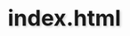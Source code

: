 # index.html
<!DOCTYPE html>
<html lang="id">
<head>
    <meta charset="UTF-8">
    <meta name="viewport" content="width=device-width, initial-scale=1.0">
    <title>Bio Data - wahyu</title>
    <link rel="stylesheet" href="https://cdnjs.cloudflare.com/ajax/libs/font-awesome/6.4.0/css/all.min.css">
    <style>
        * {
            margin: 0;
            padding: 0;
            box-sizing: border-box;
        }

        body {
            font-family: 'Segoe UI', Tahoma, Geneva, Verdana, sans-serif;
            line-height: 1.6;
            color: #333;
            background: linear-gradient(135deg, #667eea 0%, #764ba2 100%);
            min-height: 100vh;
            padding: 20px;
        }

        .container {
            max-width: 900px;
            margin: 0 auto;
            background: white;
            border-radius: 20px;
            box-shadow: 0 20px 60px rgba(0,0,0,0.15);
            overflow: hidden;
            animation: slideUp 0.8s ease-out;
        }

        @keyframes slideUp {
            from {
                opacity: 0;
                transform: translateY(40px);
            }
            to {
                opacity: 1;
                transform: translateY(0);
            }
        }

        header {
            background: linear-gradient(135deg, #667eea 0%, #764ba2 100%);
            color: white;
            text-align: center;
            padding: 50px 20px;
            position: relative;
            overflow: hidden;
        }

        header::before {
            content: '';
            position: absolute;
            top: -50%;
            right: -50%;
            width: 200%;
            height: 200%;
            background: radial-gradient(circle, rgba(255,255,255,0.1) 0%, transparent 70%);
            animation: pulse 4s ease-in-out infinite;
        }

        @keyframes pulse {
            0%, 100% { transform: scale(1); opacity: 0.5; }
            50% { transform: scale(1.1); opacity: 0.8; }
        }

        .profile-img {
            width: 180px;
            height: 180px;
            border-radius: 50%;
            border: 6px solid white;
            margin-bottom: 25px;
            box-shadow: 0 10px 30px rgba(0,0,0,0.2);
            transition: all 0.4s ease;
            position: relative;
            z-index: 1;
        }

        .profile-img:hover {
            transform: scale(1.1) rotate(5deg);
            box-shadow: 0 15px 40px rgba(0,0,0,0.3);
        }

        h1 {
            font-size: 2.8em;
            margin-bottom: 15px;
            text-shadow: 2px 2px 4px rgba(0,0,0,0.2);
            position: relative;
            z-index: 1;
        }

        .subtitle {
            font-size: 1.3em;
            opacity: 0.95;
            position: relative;
            z-index: 1;
        }

        .social-links {
            margin-top: 25px;
            display: flex;
            justify-content: center;
            gap: 20px;
            position: relative;
            z-index: 1;
        }

        .social-links a {
            color: white;
            font-size: 1.5em;
            transition: all 0.3s ease;
            display: inline-block;
        }

        .social-links a:hover {
            transform: translateY(-5px) scale(1.2);
            color: #ffd700;
        }

        .content {
            padding: 50px;
        }

        .section {
            margin-bottom: 50px;
            animation: fadeIn 1s ease-out;
        }

        @keyframes fadeIn {
            from {
                opacity: 0;
                transform: translateY(20px);
            }
            to {
                opacity: 1;
                transform: translateY(0);
            }
        }

        h2 {
            color: #667eea;
            margin-bottom: 25px;
            font-size: 2em;
            border-bottom: 3px solid #667eea;
            padding-bottom: 10px;
            display: inline-block;
            position: relative;
        }

        h2::after {
            content: '';
            position: absolute;
            bottom: -3px;
            left: 0;
            width: 0;
            height: 3px;
            background: #764ba2;
            transition: width 0.5s ease;
        }

        h2:hover::after {
            width: 100%;
        }

        .info-grid {
            display: grid;
            grid-template-columns: repeat(auto-fit, minmax(280px, 1fr));
            gap: 25px;
            margin-bottom: 30px;
        }

        .info-item {
            background: linear-gradient(135deg, #f8f9fa 0%, #e9ecef 100%);
            padding: 20px;
            border-radius: 15px;
            transition: all 0.3s ease;
            border: 1px solid transparent;
            position: relative;
            overflow: hidden;
        }

        .info-item::before {
            content: '';
            position: absolute;
            top: 0;
            left: -100%;
            width: 100%;
            height: 100%;
            background: linear-gradient(90deg, transparent, rgba(102, 126, 234, 0.1), transparent);
            transition: left 0.5s ease;
        }

        .info-item:hover::before {
            left: 100%;
        }

        .info-item:hover {
            transform: translateY(-8px);
            box-shadow: 0 10px 25px rgba(0,0,0,0.1);
            border-color: #667eea;
        }

        .info-label {
            font-weight: bold;
            color: #667eea;
            margin-bottom: 8px;
            display: flex;
            align-items: center;
            gap: 8px;
        }

        .info-label i {
            font-size: 1.1em;
        }

        .skills {
            display: flex;
            flex-wrap: wrap;
            gap: 15px;
            justify-content: center;
        }

        .skill-tag {
            background: linear-gradient(135deg, #667eea 0%, #764ba2 100%);
            color: white;
            padding: 12px 24px;
            border-radius: 25px;
            font-size: 1em;
            font-weight: 500;
            transition: all 0.3s ease;
            cursor: pointer;
            position: relative;
            overflow: hidden;
        }

        .skill-tag::before {
            content: '';
            position: absolute;
            top: 50%;
            left: 50%;
            width: 0;
            height: 0;
            background: rgba(255,255,255,0.3);
            border-radius: 50%;
            transform: translate(-50%, -50%);
            transition: width 0.6s, height 0.6s;
        }

        .skill-tag:hover::before {
            width: 300px;
            height: 300px;
        }

        .skill-tag:hover {
            transform: scale(1.1) translateY(-3px);
            box-shadow: 0 8px 20px rgba(102, 126, 234, 0.4);
        }

        .timeline {
            position: relative;
            padding-left: 30px;
        }

        .timeline::before {
            content: '';
            position: absolute;
            left: 0;
            top: 0;
            bottom: 0;
            width: 3px;
            background: linear-gradient(to bottom, #667eea, #764ba2);
        }

        .timeline-item {
            position: relative;
            margin-bottom: 30px;
            background: #f8f9fa;
            padding: 25px;
            border-radius: 15px;
            transition: all 0.3s ease;
        }

        .timeline-item::before {
            content: '';
            position: absolute;
            left: -36px;
            top: 25px;
            width: 15px;
            height: 15px;
            background: #667eea;
            border-radius: 50%;
            border: 3px solid white;
            box-shadow: 0 0 0 3px #667eea;
        }

        .timeline-item:hover {
            transform: translateX(10px);
            box-shadow: 0 10px 25px rgba(0,0,0,0.1);
            background: white;
        }

        .timeline-title {
            font-weight: bold;
            color: #333;
            font-size: 1.2em;
            margin-bottom: 8px;
        }

        .timeline-subtitle {
            color: #667eea;
            font-style: italic;
            margin-bottom: 5px;
        }

        .timeline-date {
            color: #666;
            font-size: 0.9em;
            margin-bottom: 10px;
        }

        .contact-info {
            text-align: center;
            background: linear-gradient(135deg, #f8f9fa 0%, #e9ecef 100%);
            padding: 40px;
            border-radius: 20px;
            box-shadow: inset 0 2px 10px rgba(0,0,0,0.05);
        }

        .contact-grid {
            display: grid;
            grid-template-columns: repeat(auto-fit, minmax(200px, 1fr));
            gap: 20px;
            margin-top: 30px;
        }

        .contact-item {
            background: white;
            padding: 20px;
            border-radius: 15px;
            transition: all 0.3s ease;
            border: 2px solid transparent;
        }

        .contact-item:hover {
            transform: translateY(-5px);
            box-shadow: 0 10px 25px rgba(0,0,0,0.1);
            border-color: #667eea;
        }

        .contact-item a {
            color: #667eea;
            text-decoration: none;
            font-weight: 500;
            display: flex;
            align-items: center;
            justify-content: center;
            gap: 10px;
            transition: color 0.3s ease;
        }

        .contact-item a:hover {
            color: #764ba2;
        }

        .contact-item i {
            font-size: 1.3em;
        }

        .download-btn {
            display: inline-block;
            background: linear-gradient(135deg, #667eea 0%, #764ba2 100%);
            color: white;
            padding: 15px 40px;
            border-radius: 30px;
            text-decoration: none;
            font-weight: bold;
            margin-top: 30px;
            transition: all 0.3s ease;
            box-shadow: 0 5px 15px rgba(102, 126, 234, 0.3);
        }

        .download-btn:hover {
            transform: translateY(-3px);
            box-shadow: 0 8px 25px rgba(102, 126, 234, 0.5);
        }

        footer {
            background: #2c3e50;
            color: white;
            text-align: center;
            padding: 30px;
            font-size: 0.95em;
        }

        .footer-links {
            margin-top: 15px;
            display: flex;
            justify-content: center;
            gap: 20px;
        }

        .footer-links a {
            color: #ecf0f1;
            text-decoration: none;
            transition: color 0.3s ease;
        }

        .footer-links a:hover {
            color: #667eea;
        }

        @media (max-width: 768px) {
            .container {
                margin: 10px;
                border-radius: 15px;
            }

            h1 {
                font-size: 2.2em;
            }

            .content {
                padding: 30px 20px;
            }

            .info-grid {
                grid-template-columns: 1fr;
            }

            .contact-grid {
                grid-template-columns: 1fr;
            }

            .social-links {
                gap: 15px;
            }
        }

        /* Animasi untuk skill tags saat dihover */
        @keyframes skillPulse {
            0% { transform: scale(1); }
            50% { transform: scale(1.05); }
            100% { transform: scale(1); }
        }

        .skill-tag:hover {
            animation: skillPulse 0.6s ease-in-out;
        }
    </style>
</head>
<body>
    <div class="container">
        <header>
            <img src="foto-wahyu.jpeg" alt="wahyu aditia" class="profile-img">
            <h1>wahyu aditia putra</h1>
            <p class="subtitle">in engineering we trust, smart guy will always be the top tier of our type</p>
           
        </header>

        <div class="content">
            <section class="section">
                <h2><i class="fas fa-user"></i> Informasi Personal</h2>
                <div class="info-grid">
                    <div class="info-item">
                        <div class="info-label">
                            <i class="fas fa-id-card"></i> Nama Lengkap
                        </div>
                        <div>wahyu aditia putra</div>
                    </div>
                    <div class="info-item">
                        <div class="info-label">
                            <i class="fas fa-birthday-cake"></i> Tempat, Tanggal Lahir
                        </div>
                        <div>Surabaya, 23 februari 2006</div>
                    </div>
                    <div class="info-item">
                        <div class="info-label">
                            <i class="fas fa-map-marker-alt"></i> Alamat
                        </div>
                        <div>tambak gringsing baru</div>
                    </div>
                    <div class="info-item">
                        <div class="info-label">
                            <i class="fas fa-heart"></i> Status
                        </div>
                        <div>solo</div>
                    </div>
                </div>
            </section>

            <section class="section">
                <h2><i class="fas fa-info-circle"></i> Tentang Saya</h2>
                <p style="text-align: justify; font-size: 1.1em; line-height: 1.8;">
                    saya adalah mahasiswa itats yg baru masuk kuliah sebelum kuliah saya sekolah di smk rajasa Surabaya
                    saya masuk itats karena rekomendasi dari orang tua saya yg alumni itats 2005
                </p>
            </section>

            <section class="section">
                <h2><i class="fas fa-code"></i> Keahlian</h2>
                <div class="skills">
                    <span class="skill-tag">HTML</span>
                    <span class="skill-tag">CSS</span>
                    <span class="skill-tag">PYTON</span>
                </div>
            </section>

            <section class="section">
                <h2><i class="fas fa-briefcase"></i> Pengalaman Kerja</h2>
                <div class="timeline">
                    <div class="timeline-item">
                        <div class="timeline-title">pengalaman magang</div>
                        <div class="timeline-subtitle">dinas pendidikan provinsi jatim</div>
                        <div class="timeline-date">2024 - 2025</div>
                    </div>
                  
                </div>
            </section>

            <section class="section">
                <h2><i class="fas fa-graduation-cap"></i> Pendidikan</h2>
                <div class="timeline">
                    <div class="timeline-item">
                        <div class="timeline-title">S1 Teknik Informatika</div>
                        <div class="timeline-subtitle">institut teknologi adhi tama Surabaya</div>
                        <div class="timeline-date">2025</div>
                    </div>
                </div>
            </section>

      

        <footer>
            <p>&copy; 2025 wahyu aditia putra. All rights reserved.</p>
            <div class="footer-links">
                <a href="#">Privacy Policy</a>
                <a href="#">Terms of Service</a>
                <a href="#">Sitemap</a>
            </div>
        </footer>
    </div>

    <script>
        // Animasi saat scroll
        const observerOptions = {
            threshold: 0.1,
            rootMargin: '0px 0px -50px 0px'
        };

        const observer = new IntersectionObserver(function(entries) {
            entries.forEach(entry => {
                if (entry.isIntersecting) {
                    entry.target.style.opacity = '1';
                    entry.target.style.transform = 'translateY(0)';
                }
            });
        }, observerOptions);

        document.querySelectorAll('.section').forEach(section => {
            section.style.opacity = '0';
            section.style.transform = 'translateY(30px)';
            section.style.transition = 'all 0.6s ease-out';
            observer.observe(section);
        });

        // Efek typing untuk subtitle
        const subtitle = document.querySelector('.subtitle');
        const text = subtitle.textContent;
        subtitle.textContent = '';
        let i = 0;

        function typeWriter() {
            if (i < text.length) {
                subtitle.textContent += text.charAt(i);
                i++;
                setTimeout(typeWriter, 50);
            }
        }

        setTimeout(typeWriter, 1000);

        // Smooth scroll untuk anchor links
        document.querySelectorAll('a[href^="#"]').forEach(anchor => {
            anchor.addEventListener('click', function (e) {
                e.preventDefault();
                const target = document.querySelector(this.getAttribute('href'));
                if (target) {
                    target.scrollIntoView({
                        behavior: 'smooth',
                        block: 'start'
                    });
                }
            });
        });
    </script>
</body>
</html>
